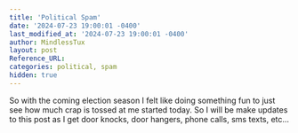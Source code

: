 ```yaml
---
title: 'Political Spam'
date: '2024-07-23 19:00:01 -0400'
last_modified_at: '2024-07-23 19:00:01 -0400'
author: MindlessTux
layout: post
Reference_URL:
categories: political, spam
hidden: true
---
```


So with the coming election season I felt like doing something fun to just see how much crap is tossed at me started today.  So I will be make updates to this post as I get door knocks, door hangers, phone calls, sms texts, etc...

<!--readmore-->